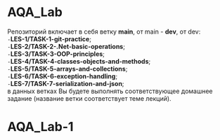
# AQA_Lab

Репозиторий включает в себя ветку **main**, от main - **dev**,  от dev:  
        `-`**LES-1/TASK-1-git-practice**;  
        `-`**LES-2/TASK-2-.Net-basic-operations**;  
        `-`**LES-3/TASK-3-OOP-principles**;  
        `-`**LES-4/TASK-4-classes-objects-and-methods**;  
        `-`**LES-5/TASK-5-arrays-and-collections**;  
        `-`**LES-6/TASK-6-exception-handling**;  
        `-`**LES-7/TASK-7-serialization-and-json**;  
в данных ветках Вы будете выполнять соответствующее домашнее задание (название ветки соответствует теме лекций).

# AQA_Lab-1

